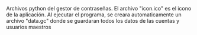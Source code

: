 Archivos python del gestor de contraseñas. El archivo "icon.ico" es el icono de la aplicación. Al ejecutar el programa, se creara automaticamente un archivo "data.gc" donde se guardaran todos los datos de las cuentas y usuarios maestros

